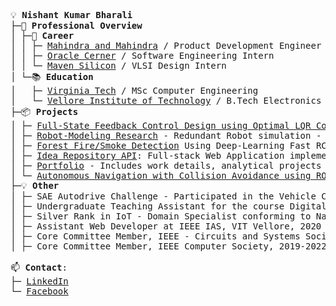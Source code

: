 <pre>

💡 <b>Nishant Kumar Bharali</b> 
├─🚀 <b>Professional Overview</b> 
│ ├─💼 <b>Career</b>
│ │ ├─ <a href="https://www.mahindra.com/">Mahindra and Mahindra</a> / Product Development Engineer
│ │ ├─ <a href="https://www.cerner.com/">Oracle Cerner</a> / Software Engineering Intern
│ │ └─ <a href="https://www.maven-silicon.com/">Maven Silicon</a> / VLSI Design Intern 
│ └─📚 <b>Education</b>  
│   ├─ <a href="https://www.vt.edu/">Virginia Tech</a> / MSc Computer Engineering 
│   └─ <a href="https://vit.ac.in/">Vellore Institute of Technology</a> / B.Tech Electronics and Communication Engineering
├─📦 <b>Projects</b>  
│ ├─ <a href="https://github.com/NishantBharali/Full-State-Feedback-Control-Design-Using-Optimal-LQR-Control">Full-State Feedback Control Design using Optimal LQR Control: Drone Stabilization Simulation</a>  
│ ├─ <a href="https://github.com/NishantBharali/Robot-Modeling-Research-Project">Robot-Modeling Research</a> - Redundant Robot simulation - kinematics, dynamics, control, RRT algorithm and trajectory optimization
│ ├─ <a href="https://github.com/NishantBharali/Forest-Fire-Smoke-Detection-Using-Computer-Vision-and-Deep-Learning">Forest Fire/Smoke Detection</a> Using Deep-Learning Fast RCNN inception v2 & SSD Mobilenet v2
│ ├─ <a href="https://github.com/NishantBharali/Oralce-Cerner-API">Idea Repository API</a>: Full-stack Web Application implementing C.R.U.D. using Spring and React-Redux and CI/CD using pipeline automation upon Jenkins with near 92% unit test using Mockito and Jest-Enzyme
│ ├─ <a href="https://www.nishantkb.info/">Portfolio</a> - Includes work details, analytical projects including topics: Vehicle Sotware Electronics, Robotics, Applied Controls, Systems Engineering, Data science  
│ └─ <a href="https://drive.google.com/file/d/1D0Mfpe8zFq1wjk3hQN1IYfh2tzWJSP8p/view">Autonomous Navigation with Collision Avoidance using ROS</a>
├─💡 <b>Other</b>
│ ├─ SAE Autodrive Challenge - Participated in the Vehicle Control and testing sub-team under working on Q21-22 cycle learning through training and workshops on topics like Machine Vision, ROS2 and MATLAB GUIs  
│ ├─ Undergraduate Teaching Assistant for the course Digital Logic Design (ECE2003), VIT Vellore (2019-2021)
│ ├─ Silver Rank in IoT - Domain Specialist conforming to National Skills Qualifications Framework Level 8, 2021
│ ├─ Assistant Web Developer at IEEE IAS, VIT Vellore, 2020
│ ├─ Core Committee Member, IEEE - Circuits and Systems Society, 2019-2020
│ ├─ Core Committee Member, IEEE Computer Society, 2019-2022 

📫 <b>Contact</b>:   
├─ <a href="https://www.linkedin.com/in/nishant-kumar-bharali/">LinkedIn</a>  
└─ <a href="https://www.facebook.com/profile.php?id=61550884612561">Facebook</a>   

</pre>
